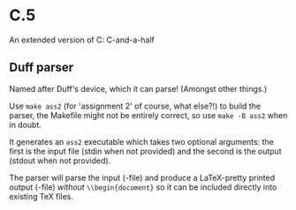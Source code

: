 C.5
===

An extended version of C: C-and-a-half

Duff parser
-----------

Named after Duff's device, which it can parse! (Amongst other things.) 

Use `make ass2` (for 'assignment 2' of course, what else?!) to build the parser,
the Makefile might not be entirely correct, so use `make -B ass2` when in doubt. 

It generates an `ass2` executable which takes two optional arguments: the first 
is the input file (stdin when not provided) and the second is the output 
(stdout when not provided). 

The parser will parse the input (-file) and produce a LaTeX-pretty printed 
output (-file) *without* `\\begin{document}` so it can be included directly 
into existing TeX files.